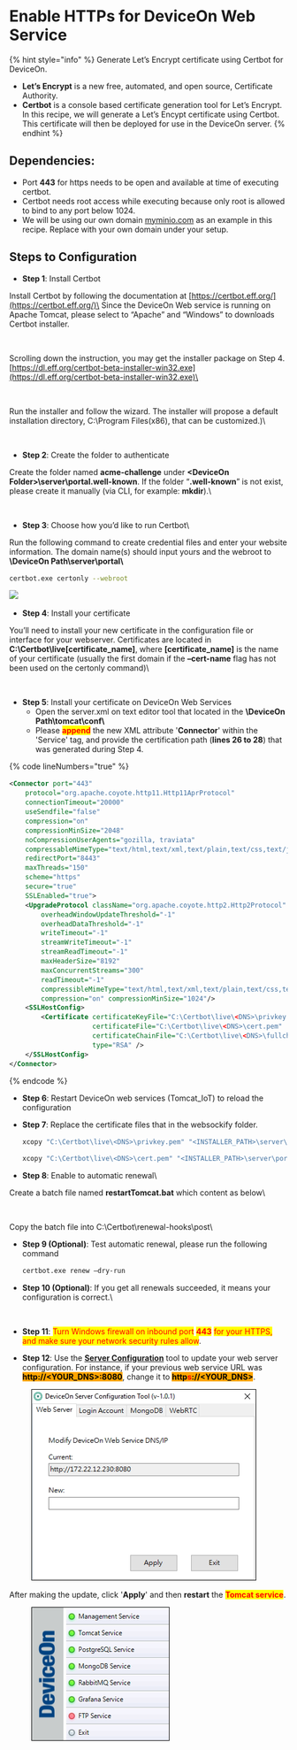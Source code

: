 # Enable HTTPs for DeviceOn Web Service

{% hint style="info" %}
Generate Let’s Encrypt certificate using Certbot for DeviceOn.

* **Let’s Encrypt** is a new free, automated, and open source, Certificate Authority.
* **Certbot** is a console based certificate generation tool for Let’s Encrypt.\
  In this recipe, we will generate a Let’s Encypt certificate using Certbot. This certificate will then be deployed for use in the DeviceOn server.
{% endhint %}

## Dependencies:

* Port **443** for https needs to be open and available at time of executing certbot.
* Certbot needs root access while executing because only root is allowed to bind to any port below 1024.
* We will be using our own domain [myminio.com](http://myminio.com/) as an example in this recipe. Replace with your own domain under your setup.

## Steps to Configuration

* **Step 1**: Install Certbot

Install Certbot by following the documentation at [https://certbot.eff.org/](https://certbot.eff.org/)\
Since the DeviceOn Web service is running on Apache Tomcat, please select to “Apache” and “Windows” to downloads Certbot installer.

<figure><img src="https://i.imgur.com/MVBomfP.png" alt=""><figcaption></figcaption></figure>

Scrolling down the instruction, you may get the installer package on Step 4.\
[https://dl.eff.org/certbot-beta-installer-win32.exe](https://dl.eff.org/certbot-beta-installer-win32.exe)\


<figure><img src="https://i.imgur.com/tnWDj13.png" alt=""><figcaption></figcaption></figure>

Run the installer and follow the wizard. The installer will propose a default installation directory, C:\Program Files(x86), that can be customized.)\


<figure><img src="https://i.imgur.com/8hYmpV2.png" alt=""><figcaption></figcaption></figure>

* **Step 2**: Create the folder to authenticate

Create the folder named **acme-challenge** under **\<DeviceOn Folder>\server\portal.well-known**. If the folder “**.well-known**” is not exist, please create it manually (via CLI, for example: **mkdir**).\


<figure><img src="https://i.imgur.com/onGid7r.png" alt=""><figcaption></figcaption></figure>

* **Step 3**: Choose how you’d like to run Certbot\


Run the following command to create credential files and enter your website information. The domain name(s) should input yours and the webroot to **\DeviceOn Path\server\portal\\**

```bash
certbot.exe certonly --webroot
```

![](https://i.imgur.com/6P2m7Sg.png)

* **Step 4**: Install your certificate

You’ll need to install your new certificate in the configuration file or interface for your webserver. Certificates are located in **C:\Certbot\live\[certificate\_name]**, where **\[certificate\_name]** is the name of your certificate (usually the first domain if the **–cert-name** flag has not been used on the certonly command)\


<figure><img src="https://i.imgur.com/XDUf36K.png" alt=""><figcaption></figcaption></figure>

* **Step 5**: Install your certificate on DeviceOn Web Services
  * Open the server.xml on text editor tool that located in the **\DeviceOn Path\tomcat\conf\\**
  * Please <mark style="color:red;">**append**</mark> the new XML attribute '**Connector**' within the 'Service' tag, and provide the certification path (**lines 26 to 28**) that was generated during Step 4.

{% code lineNumbers="true" %}
```xml
<Connector port="443"   
    protocol="org.apache.coyote.http11.Http11AprProtocol"  
    connectionTimeout="20000"  
    useSendfile="false"  
    compression="on"  
    compressionMinSize="2048"  
    noCompressionUserAgents="gozilla, traviata"  
    compressableMimeType="text/html,text/xml,text/plain,text/css,text/javascript,application/javascript,application/xml,application/json"  
    redirectPort="8443"  
    maxThreads="150"  
    scheme="https"  
    secure="true"  
    SSLEnabled="true">    
    <UpgradeProtocol className="org.apache.coyote.http2.Http2Protocol"  
        overheadWindowUpdateThreshold="-1"  
        overheadDataThreshold="-1"  
        writeTimeout="-1"  
        streamWriteTimeout="-1"  
        streamReadTimeout="-1"  
        maxHeaderSize="8192"  
        maxConcurrentStreams="300"  
        readTimeout="-1"  
        compressibleMimeType="text/html,text/xml,text/plain,text/css,text/javascript,application/javascript,application/json"  
        compression="on" compressionMinSize="1024"/>    
    <SSLHostConfig>  
        <Certificate certificateKeyFile="C:\Certbot\live\<DNS>\privkey.pem"    
                     certificateFile="C:\Certbot\live\<DNS>\cert.pem"    
                     certificateChainFile="C:\Certbot\live\<DNS>\fullchain.pem"    
                     type="RSA" />    
    </SSLHostConfig>    
</Connector>
```
{% endcode %}

* **Step 6**: Restart DeviceOn web services (Tomcat\_IoT) to reload the configuration
*   **Step 7**: Replace the certificate files that in the websockify folder.

    ```bash
    xcopy "C:\Certbot\live\<DNS>\privkey.pem" "<INSTALLER_PATH>\server\portal\WEB-INF\classes\novnc\websockify\wise-paas.com.private.key" /Y
    ```

    ```bash
    xcopy "C:\Certbot\live\<DNS>\cert.pem" "<INSTALLER_PATH>\server\portal\WEB-INF\classes\novnc\websockify\wise-paas.crt" /Y
    ```
* **Step 8**: Enable to automatic renewal\


Create a batch file named **restartTomcat.bat** which content as below\


<figure><img src="https://hackmd.io/_uploads/Syf7xZdwn.png" alt=""><figcaption></figcaption></figure>

Copy the batch file into C:\Certbot\renewal-hooks\post\\

*   **Step 9 (Optional)**: Test automatic renewal, please run the following command

    ```bash
    certbot.exe renew –dry-run
    ```
*   **Step 10 (Optional)**: If you get all renewals succeeded, it means your configuration is correct.\


    <figure><img src="https://i.imgur.com/s5uWwiN.png" alt=""><figcaption></figcaption></figure>
* **Step 11**: <mark style="color:red;">Turn Windows firewall on inbound port</mark> <mark style="color:red;"></mark><mark style="color:red;">**443**</mark> <mark style="color:red;"></mark><mark style="color:red;">for your HTTPS, and make sure your network security rules allow</mark>.
* **Step 12**: Use the [**Server Configuration**](../user-interface-and-functions/server-standalone/server-management-tools.md#server-advanced-configuration) tool to update your web server configuration. For instance, if your previous web service URL was <mark style="background-color:orange;">**http://\<YOUR\_DNS>:8080**</mark>, change it to <mark style="background-color:orange;">**http**</mark><mark style="color:red;background-color:orange;">**s**</mark><mark style="background-color:orange;">**://\<YOUR\_DNS>**</mark>.&#x20;

<figure><img src="../.gitbook/assets/image (144).png" alt=""><figcaption></figcaption></figure>

After making the update, click '**Apply**' and then **restart** the <mark style="color:red;">**Tomcat service**</mark>.&#x20;

<figure><img src="../.gitbook/assets/image (145).png" alt=""><figcaption></figcaption></figure>

